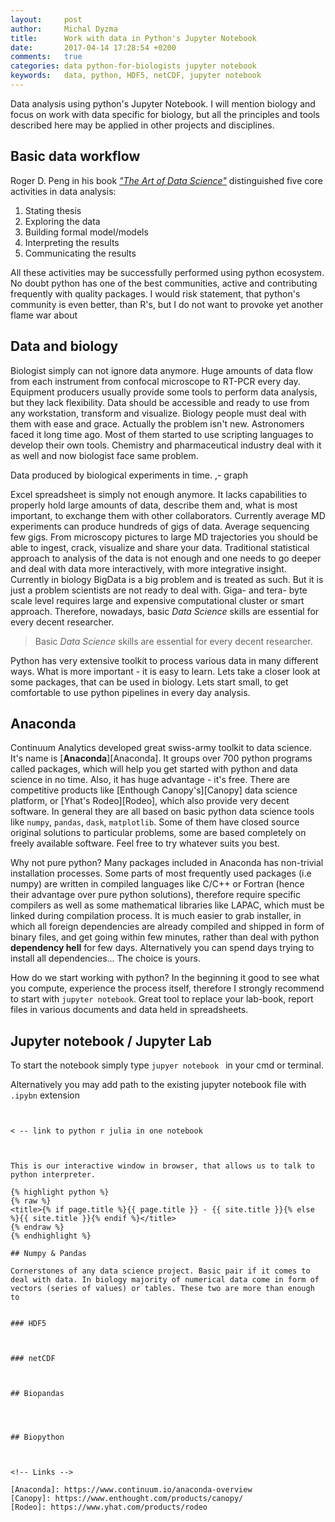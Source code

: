 ```yaml
---
layout:     post
author:     Michal Dyzma
title:      Work with data in Python's Jupyter Notebook
date:       2017-04-14 17:28:54 +0200
comments:   true
categories: data python-for-biologists jupyter notebook
keywords:   data, python, HDF5, netCDF, jupyter notebook
---
```



Data analysis using python's Jupyter Notebook. I will mention biology and focus on work with data specific for biology, but  all the principles and tools described here may be applied in other projects and disciplines.


## Basic data workflow

Roger D. Peng in his book [_"The Art of Data Science"_](https://leanpub.com/artofdatascience) distinguished five core activities in data analysis:

1. Stating thesis
2. Exploring the data
3. Building formal model/models
4. Interpreting the results
5. Communicating the results

All these activities may be successfully performed using python ecosystem. No doubt python has one of the best communities, active and contributing frequently with quality packages. I would risk statement, that python's community is even better, than R's, but I do not want to provoke yet another flame war about 


## Data and biology

Biologist simply can not ignore data anymore. Huge amounts of data flow from each instrument from confocal microscope to RT-PCR every day. Equipment producers usually provide some tools to perform data analysis, but they lack flexibility. Data should be accessible and ready to use from any workstation, transform and visualize. Biology people must deal with them with ease and grace. Actually the problem isn't new. Astronomers faced it long time ago. Most of them started to use scripting languages to develop their own tools. Chemistry and pharmaceutical industry deal with it as well and now biologist face same problem. 


Data produced by biological experiments in time. ,- graph



Excel spreadsheet is simply not enough anymore. It lacks capabilities to properly hold large amounts of data, describe them and, what is most important, to exchange them with other collaborators.  Currently average MD experiments can produce hundreds of gigs of data. Average sequencing few gigs. From microscopy pictures to large MD trajectories you should be able to ingest, crack, visualize and share your data. Traditional statistical approach to analysis of the data is not enough and one needs to go deeper and deal with data more interactively, with more integrative insight. Currently in biology BigData is a big problem and is treated as such. But it is just a problem scientists are not ready to deal with. Giga- and tera- byte scale level requires large and expensive computational cluster or smart approach. Therefore, nowadays, basic _Data Science_ skills are essential for every decent researcher.

> Basic _Data Science_ skills are essential for every decent researcher.

Python has very extensive toolkit to process various data in many different ways. What is more important - it is easy to learn. Lets take a closer look at some packages, that can be used in biology. Lets start small, to get comfortable to use python pipelines in every day analysis.

## Anaconda

Continuum Analytics developed great swiss-army toolkit to data science. It's name is [__Anaconda__][Anaconda]. It groups over 700 python programs called packages, which will help you get started with python and data science in no time. Also, it has huge advantage - it's free. There are competitive products like [Enthough Canopy's][Canopy] data science platform, or [Yhat's Rodeo][Rodeo], which also provide very decent software. In general they are all based on basic python data science tools like `numpy`, `pandas`, `dask`, `matplotlib`. Some of them have closed source original solutions to particular problems, some are based completely on freely available software. Feel free to try whatever suits you best. 

Why not pure python? Many packages included in Anaconda has non-trivial installation processes. Some parts of most frequently used packages (i.e numpy) are written in compiled languages like C/C++ or Fortran (hence their advantage over pure python solutions), therefore require specific compilers as well as some mathematical libraries like LAPAC, which must be linked during  compilation process. It is much easier to grab installer, in which all foreign dependencies are already compiled and shipped in form of binary files, and get going within few minutes, rather than deal with python __dependency hell__ for few days. Alternatively you can spend days trying to install all dependencies... The choice is yours.

How do we start working with python? In the beginning it good to see what you compute, experience the process itself, therefore I strongly recommend to start with `jupyter notebook`. Great tool to replace your lab-book, report files in various documents and data held in spreadsheets. 

## Jupyter notebook / Jupyter Lab 

To start the notebook simply type ```jupyer notebook ``` in your cmd or terminal. 

Alternatively you may add path to the existing jupyter notebook file with `.ipybn` extension

``` jupyter notebook 


< -- link to python r julia in one notebook



This is our interactive window in browser, that allows us to talk to python interpreter. 

{% highlight python %}
{% raw %}
<title>{% if page.title %}{{ page.title }} - {{ site.title }}{% else %}{{ site.title }}{% endif %}</title>
{% endraw %}
{% endhighlight %}

## Numpy & Pandas

Cornerstones of any data science project. Basic pair if it comes to deal with data. In biology majority of numerical data come in form of vectors (series of values) or tables. These two are more than enough to 


### HDF5



### netCDF



## Biopandas




## Biopython



<!-- Links -->

[Anaconda]: https://www.continuum.io/anaconda-overview
[Canopy]: https://www.enthought.com/products/canopy/
[Rodeo]: https://www.yhat.com/products/rodeo
